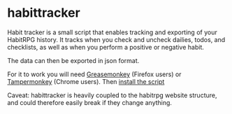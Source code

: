 # habittracker
Habit tracker is a small script that enables tracking and exporting of your HabitRPG history. It tracks when you check and uncheck dailies, todos, and checklists, as well as when you perform a positive or negative habit. 

The data can then be exported in json format.

For it to work you will need [Greasemonkey](https://addons.mozilla.org/en-US/firefox/addon/greasemonkey/) (Firefox users) or [Tampermonkey](https://chrome.google.com/webstore/detail/tampermonkey/dhdgffkkebhmkfjojejmpbldmpobfkfo) (Chrome users). Then [install the script](https://github.com/rickardnorlander/habittracker/raw/master/Habit_tracker.user.js)

Caveat: habittracker is heavily coupled to the habitrpg website structure, and could therefore easily break if they change anything.

